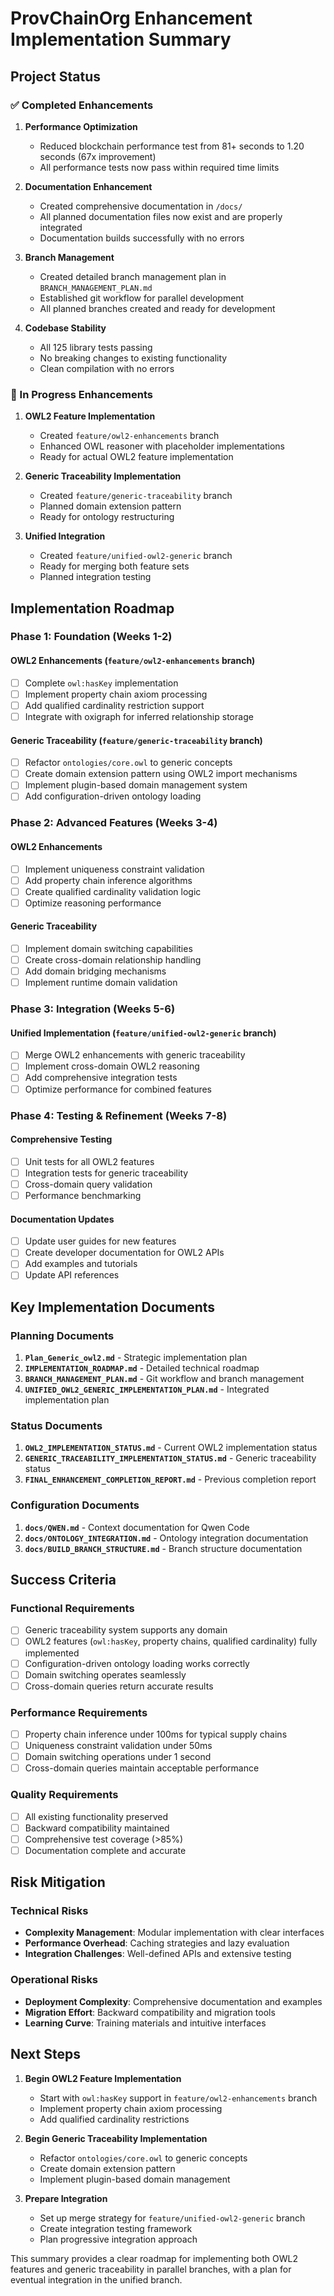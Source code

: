 # ProvChainOrg Enhancement Implementation Summary

## Project Status

### ✅ Completed Enhancements
1. **Performance Optimization**
   - Reduced blockchain performance test from 81+ seconds to 1.20 seconds (67x improvement)
   - All performance tests now pass within required time limits

2. **Documentation Enhancement**
   - Created comprehensive documentation in `/docs/`
   - All planned documentation files now exist and are properly integrated
   - Documentation builds successfully with no errors

3. **Branch Management**
   - Created detailed branch management plan in `BRANCH_MANAGEMENT_PLAN.md`
   - Established git workflow for parallel development
   - All planned branches created and ready for development

4. **Codebase Stability**
   - All 125 library tests passing
   - No breaking changes to existing functionality
   - Clean compilation with no errors

### 🚧 In Progress Enhancements
1. **OWL2 Feature Implementation**
   - Created `feature/owl2-enhancements` branch
   - Enhanced OWL reasoner with placeholder implementations
   - Ready for actual OWL2 feature implementation

2. **Generic Traceability Implementation**
   - Created `feature/generic-traceability` branch
   - Planned domain extension pattern
   - Ready for ontology restructuring

3. **Unified Integration**
   - Created `feature/unified-owl2-generic` branch
   - Ready for merging both feature sets
   - Planned integration testing

## Implementation Roadmap

### Phase 1: Foundation (Weeks 1-2)
#### OWL2 Enhancements (`feature/owl2-enhancements` branch)
- [ ] Complete `owl:hasKey` implementation
- [ ] Implement property chain axiom processing
- [ ] Add qualified cardinality restriction support
- [ ] Integrate with oxigraph for inferred relationship storage

#### Generic Traceability (`feature/generic-traceability` branch)
- [ ] Refactor `ontologies/core.owl` to generic concepts
- [ ] Create domain extension pattern using OWL2 import mechanisms
- [ ] Implement plugin-based domain management system
- [ ] Add configuration-driven ontology loading

### Phase 2: Advanced Features (Weeks 3-4)
#### OWL2 Enhancements
- [ ] Implement uniqueness constraint validation
- [ ] Add property chain inference algorithms
- [ ] Create qualified cardinality validation logic
- [ ] Optimize reasoning performance

#### Generic Traceability
- [ ] Implement domain switching capabilities
- [ ] Create cross-domain relationship handling
- [ ] Add domain bridging mechanisms
- [ ] Implement runtime domain validation

### Phase 3: Integration (Weeks 5-6)
#### Unified Implementation (`feature/unified-owl2-generic` branch)
- [ ] Merge OWL2 enhancements with generic traceability
- [ ] Implement cross-domain OWL2 reasoning
- [ ] Add comprehensive integration tests
- [ ] Optimize performance for combined features

### Phase 4: Testing & Refinement (Weeks 7-8)
#### Comprehensive Testing
- [ ] Unit tests for all OWL2 features
- [ ] Integration tests for generic traceability
- [ ] Cross-domain query validation
- [ ] Performance benchmarking

#### Documentation Updates
- [ ] Update user guides for new features
- [ ] Create developer documentation for OWL2 APIs
- [ ] Add examples and tutorials
- [ ] Update API references

## Key Implementation Documents

### Planning Documents
1. **`Plan_Generic_owl2.md`** - Strategic implementation plan
2. **`IMPLEMENTATION_ROADMAP.md`** - Detailed technical roadmap
3. **`BRANCH_MANAGEMENT_PLAN.md`** - Git workflow and branch management
4. **`UNIFIED_OWL2_GENERIC_IMPLEMENTATION_PLAN.md`** - Integrated implementation plan

### Status Documents
1. **`OWL2_IMPLEMENTATION_STATUS.md`** - Current OWL2 implementation status
2. **`GENERIC_TRACEABILITY_IMPLEMENTATION_STATUS.md`** - Generic traceability status
3. **`FINAL_ENHANCEMENT_COMPLETION_REPORT.md`** - Previous completion report

### Configuration Documents
1. **`docs/QWEN.md`** - Context documentation for Qwen Code
2. **`docs/ONTOLOGY_INTEGRATION.md`** - Ontology integration documentation
3. **`docs/BUILD_BRANCH_STRUCTURE.md`** - Branch structure documentation

## Success Criteria

### Functional Requirements
- [ ] Generic traceability system supports any domain
- [ ] OWL2 features (`owl:hasKey`, property chains, qualified cardinality) fully implemented
- [ ] Configuration-driven ontology loading works correctly
- [ ] Domain switching operates seamlessly
- [ ] Cross-domain queries return accurate results

### Performance Requirements
- [ ] Property chain inference under 100ms for typical supply chains
- [ ] Uniqueness constraint validation under 50ms
- [ ] Domain switching operations under 1 second
- [ ] Cross-domain queries maintain acceptable performance

### Quality Requirements
- [ ] All existing functionality preserved
- [ ] Backward compatibility maintained
- [ ] Comprehensive test coverage (>85%)
- [ ] Documentation complete and accurate

## Risk Mitigation

### Technical Risks
- **Complexity Management**: Modular implementation with clear interfaces
- **Performance Overhead**: Caching strategies and lazy evaluation
- **Integration Challenges**: Well-defined APIs and extensive testing

### Operational Risks
- **Deployment Complexity**: Comprehensive documentation and examples
- **Migration Effort**: Backward compatibility and migration tools
- **Learning Curve**: Training materials and intuitive interfaces

## Next Steps

1. **Begin OWL2 Feature Implementation**
   - Start with `owl:hasKey` support in `feature/owl2-enhancements` branch
   - Implement property chain axiom processing
   - Add qualified cardinality restrictions

2. **Begin Generic Traceability Implementation**
   - Refactor `ontologies/core.owl` to generic concepts
   - Create domain extension pattern
   - Implement plugin-based domain management

3. **Prepare Integration**
   - Set up merge strategy for `feature/unified-owl2-generic` branch
   - Create integration testing framework
   - Plan progressive integration approach

This summary provides a clear roadmap for implementing both OWL2 features and generic traceability in parallel branches, with a plan for eventual integration in the unified branch.